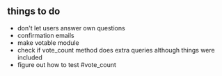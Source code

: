 things to do
----
- don't let users answer own questions
- confirmation emails
- make votable module
- check if vote_count method does extra queries although things were included
- figure out how to test #vote_count
